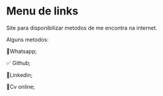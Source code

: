 # Menu de links
Site para disponibilizar metodos de me encontra na internet.

Alguns metodos:

 🚫Whatsapp; 
  
 ✅ Github; 
  
 🚫Linkedin;  
  
 🚫Cv online;

